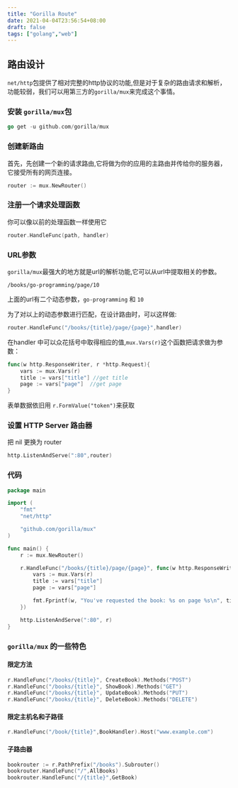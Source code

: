 ```yaml
---
title: "Gorilla Route"
date: 2021-04-04T23:56:54+08:00
draft: false
tags: ["golang","web"]
---
```

## 路由设计

`net/http`包提供了相对完整的http协议的功能,但是对于复杂的路由请求和解析，功能较弱，我们可以用第三方的`gorilla/mux`来完成这个事情。

### 安装 `gorilla/mux`包

```go
go get -u github.com/gorilla/mux
```

### 创建新路由

首先，先创建一个新的请求路由,它将做为你的应用的主路由并传给你的服务器，它接受所有的网页连接。

```go
router := mux.NewRouter()
```

### 注册一个请求处理函数

你可以像以前的处理函数一样使用它

```go
router.HandleFunc(path, handler)
```

### URL参数

`gorilla/mux`最强大的地方就是url的解析功能,它可以从url中提取相关的参数。

```text
/books/go-programming/page/10
```
上面的url有二个动态参数，`go-programming` 和 `10`

为了对以上的动态参数进行匹配，在设计路由时，可以这样做:

```go
router.HandleFunc("/books/{title}/page/{page}",handler)
```

在handler 中可以众花括号中取得相应的值,`mux.Vars(r)`这个函数把请求做为参数：

```go
func(w http.ResponseWriter, r *http.Request){
    vars := mux.Vars(r)
    title := vars["title"] //get title
    page := vars["page"]  //get page
}
```

表单数据依旧用 `r.FormValue("token")`来获取

### 设置 HTTP Server 路由器

把 nil 更换为 router

```go
http.ListenAndServe(":80",router)
```


### 代码

```go
package main

import (
    "fmt"
    "net/http"

    "github.com/gorilla/mux"
)

func main() {
    r := mux.NewRouter()

    r.HandleFunc("/books/{title}/page/{page}", func(w http.ResponseWriter, r *http.Request) {
        vars := mux.Vars(r)
        title := vars["title"]
        page := vars["page"]

        fmt.Fprintf(w, "You've requested the book: %s on page %s\n", title, page)
    })

    http.ListenAndServe(":80", r)
}
```

### `gorilla/mux` 的一些特色

#### 限定方法

```go
r.HandleFunc("/books/{title}", CreateBook).Methods("POST")
r.HandleFunc("/books/{title}", ShowBook).Methods("GET")
r.HandleFunc("/books/{title}", UpdateBook).Methods("PUT")
r.HandleFunc("/books/{title}", DeleteBook).Methods("DELETE")
```

#### 限定主机名和子路径

```go
r.HandleFunc("/book/{title}",BookHandler).Host("www.example.com")
```

#### 子路由器

```go
bookrouter := r.PathPrefix("/books").Subrouter()
bookrouter.HandleFunc("/",AllBooks)
bookrouter.HandleFunc("/{title}",GetBook)
```